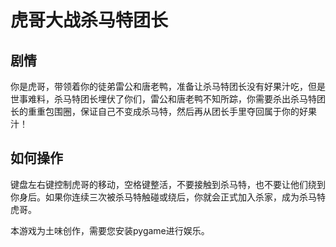 # 虎哥大战杀马特团长

## 剧情
你是虎哥，带领着你的徒弟雷公和唐老鸭，准备让杀马特团长没有好果汁吃，但是世事难料，杀马特团长埋伏了你们，雷公和唐老鸭不知所踪，你需要杀出杀马特团长的重重包围圈，保证自己不变成杀马特，然后再从团长手里夺回属于你的好果汁！  
## 如何操作
键盘左右键控制虎哥的移动，空格键整活，不要接触到杀马特，也不要让他们绕到你身后。如果你连续三次被杀马特触碰或绕后，你就会正式加入杀家，成为杀马特虎哥。  

本游戏为土味创作，需要您安装pygame进行娱乐。  